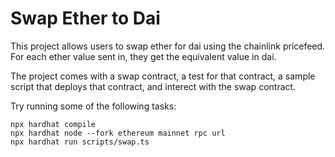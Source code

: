 # Swap Ether to Dai

This project allows users to swap ether for dai using the chainlink pricefeed. For each ether value sent in, they get the equivalent value in dai. 

The project comes with a swap contract, a test for that contract, a sample script that deploys that contract, and interect with the swap contract.

Try running some of the following tasks:

```shell
npx hardhat compile
npx hardhat node --fork ethereum mainnet rpc url
npx hardhat run scripts/swap.ts
```
